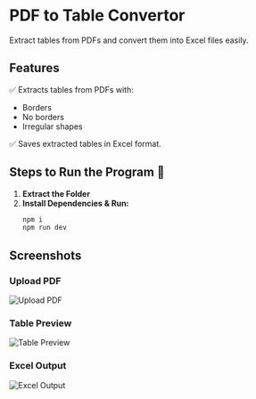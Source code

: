 
# PDF to Table Convertor
Extract tables from PDFs and convert them into Excel files easily.  

## Features  
✅ Extracts tables from PDFs with:  
- Borders  
- No borders  
- Irregular shapes  

✅ Saves extracted tables in Excel format.  

## Steps to Run the Program 🚀  
1. **Extract the Folder**  
2. **Install Dependencies & Run:**
   ```bash
   npm i
   npm run dev
## Screenshots  
### Upload PDF  
![Upload PDF](./public/Screenshot%202025-04-04%20135818.png)  

### Table Preview  
![Table Preview](./public/Screenshot%202025-04-04%20135831.png)  

### Excel Output  
![Excel Output](./public/Screenshot%202025-04-04%20135911.png)  

